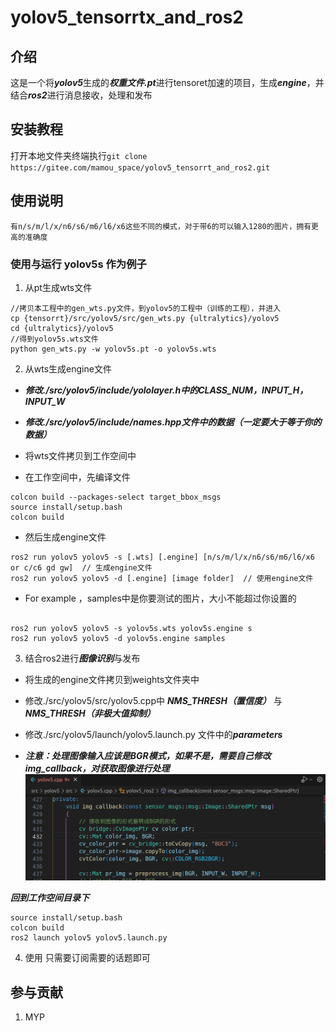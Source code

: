# yolov5_tensorrtx_and_ros2


## 介绍
这是一个将***yolov5***生成的***权重文件.pt***进行tensoret加速的项目，生成***engine***，并结合***ros2***进行消息接收，处理和发布



## 安装教程

打开本地文件夹终端执行`git clone https://gitee.com/mamou_space/yolov5_tensorrt_and_ros2.git`


## 使用说明

```
有n/s/m/l/x/n6/s6/m6/l6/x6这些不同的模式，对于带6的可以输入1280的图片，拥有更高的准确度

```


### 使用与运行 yolov5s 作为例子

1.  从pt生成wts文件

```
//拷贝本工程中的gen_wts.py文件，到yolov5的工程中（训练的工程），并进入
cp {tensorrt}/src/yolov5/src/gen_wts.py {ultralytics}/yolov5
cd {ultralytics}/yolov5
//得到yolov5s.wts文件
python gen_wts.py -w yolov5s.pt -o yolov5s.wts
```

2.  从wts生成engine文件


*  ***修改./src/yolov5/include/yololayer.h中的CLASS_NUM，INPUT_H，INPUT_W***

*  ***修改./src/yolov5/include/names.hpp文件中的数据（一定要大于等于你的数据）***


*  将wts文件拷贝到工作空间中
*  在工作空间中，先编译文件
```
colcon build --packages-select target_bbox_msgs
source install/setup.bash
colcon build
```
*  然后生成engine文件
```
ros2 run yolov5 yolov5 -s [.wts] [.engine] [n/s/m/l/x/n6/s6/m6/l6/x6 or c/c6 gd gw]  // 生成engine文件
ros2 run yolov5 yolov5 -d [.engine] [image folder]  // 使用engine文件
```
*  For example ，samples中是你要测试的图片，大小不能超过你设置的
```

ros2 run yolov5 yolov5 -s yolov5s.wts yolov5s.engine s
ros2 run yolov5 yolov5 -d yolov5s.engine samples

```

3.  结合ros2进行***图像识别***与发布

*  将生成的engine文件拷贝到weights文件夹中

*  修改./src/yolov5/src/yolov5.cpp中 ***NMS_THRESH（置信度）*** 与 ***NMS_THRESH（非极大值抑制）***

*  修改./src/yolov5/launch/yolov5.launch.py 文件中的***parameters***

*  ***注意：处理图像输入应该是BGR模式，如果不是，需要自己修改img_callback，对获取图像进行处理***
![这是图片](/1acb6830-1144-4d16-9faf-f94e144eee6c.png "Magic Gardens")

***回到工作空间目录下***
```
source install/setup.bash
colcon build
ros2 launch yolov5 yolov5.launch.py

```

4.  使用
    只需要订阅需要的话题即可

## 参与贡献

1.  MYP


